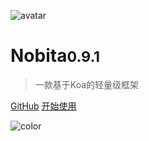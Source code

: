 
![avatar](https://api.iamtang.com/images/nobita_logo.png)

# Nobita<small>0.9.1</small>

> 一款基于Koa的轻量级框架

[GitHub](https://github.com/nobitajs/nobita)
[开始使用](#Nobita是什么)

![color](#f2f2f2)